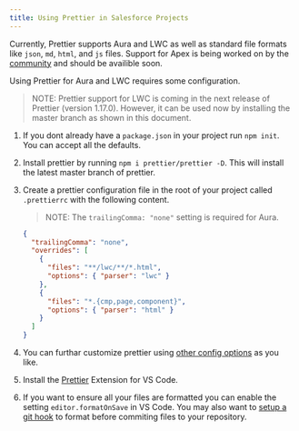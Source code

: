 ```yaml
---
title: Using Prettier in Salesforce Projects
---
```


Currently, Prettier supports Aura and LWC as well as standard file formats like `json`, `md`, `html`, and `js` files. Support for Apex is being worked on by the [community](https://github.com/dangmai/prettier-plugin-apex) and should be availible soon.

Using Prettier for Aura and LWC requires some configuration.

> NOTE: Prettier support for LWC is coming in the next release of Prettier (version 1.17.0). However, it can be used now by installing the master branch as shown in this document.

1. If you dont already have a `package.json` in your project run `npm init`. You can accept all the defaults.

1. Install prettier by running `npm i prettier/prettier -D`. This will install the latest master branch of prettier.

1. Create a prettier configuration file in the root of your project called `.prettierrc` with the following content.

   > NOTE: The `trailingComma: "none"` setting is required for Aura.

   ```json
   {
     "trailingComma": "none",
     "overrides": [
       {
         "files": "**/lwc/**/*.html",
         "options": { "parser": "lwc" }
       },
       {
         "files": "*.{cmp,page,component}",
         "options": { "parser": "html" }
       }
     ]
   }
   ```

1. You can furthar customize prettier using [other config options](https://prettier.io/docs/en/options.html) as you like.

1. Install the [Prettier](https://marketplace.visualstudio.com/items?itemName=esbenp.prettier-vscode) Extension for VS Code.

1. If you want to ensure all your files are formatted you can enable the setting `editor.formatOnSave` in VS Code. You may also want to [setup a git hook](https://prettier.io/docs/en/precommit.html) to format before commiting files to your repository.
